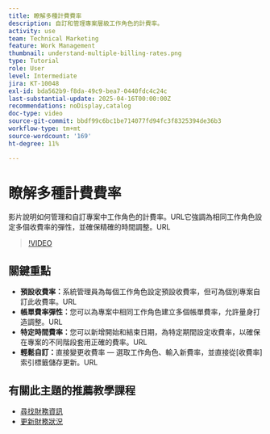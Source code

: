 ```yaml
---
title: 瞭解多種計費費率
description: 自訂和管理專案層級工作角色的計費率。
activity: use
team: Technical Marketing
feature: Work Management
thumbnail: understand-multiple-billing-rates.png
type: Tutorial
role: User
level: Intermediate
jira: KT-10048
exl-id: bda562b9-f8da-49c9-bea7-0440fdc4c24c
last-substantial-update: 2025-04-16T00:00:00Z
recommendations: noDisplay,catalog
doc-type: video
source-git-commit: bbdf99c6bc1be714077fd94fc3f8325394de36b3
workflow-type: tm+mt
source-wordcount: '169'
ht-degree: 11%

---
```



# 瞭解多種計費費率

影片說明如何管理和自訂專案中工作角色的計費率。&#x200B;URL它強調為相同工作角色設定多個收費率的彈性，並確保精確的時間調整。&#x200B;URL


>[!VIDEO](https://video.tv.adobe.com/v/3457652/?quality=12&learn=on&enablevpops=1)

## 關鍵重點


* **預設收費率：**&#x200B;系統管理員為每個工作角色設定預設收費率，但可為個別專案自訂此收費率。&#x200B;URL
* **帳單費率彈性：**&#x200B;您可以為專案中相同工作角色建立多個帳單費率，允許量身打造調整。&#x200B;URL
* **特定時間費率：**&#x200B;您可以新增開始和結束日期，為特定期間設定收費率，以確保在專案的不同階段套用正確的費率。&#x200B;URL
* **輕鬆自訂：**&#x200B;直接變更收費率 — 選取工作角色、輸入新費率，並直接從[收費率]索引標籤儲存更新。&#x200B;URL

## 有關此主題的推薦教學課程

* [尋找財務資訊](/help/manage-work/project-finances/find-financial-information.md)
* [更新財務狀況](/help/manage-work/project-finances/update-and-review-finances.md)
  <!--* [Understand multiple billing rates](/help/manage-work/project-finances/multiple-billing-rates.md)-->

